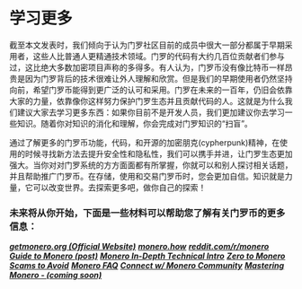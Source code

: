 # 学习更多

截至本文发表时，我们倾向于认为门罗社区目前的成员中很大一部分都属于早期采用者，这些人比普通人更精通技术领域。门罗的代码有大约几百位贡献者们参与过，这比绝大多数加密项目声称的多得多。有人认为，门罗币没有像比特币一样昂贵是因为门罗背后的技术很难让外人理解和欣赏。但是我们的早期使用者仍然坚持向前，希望门罗币能得到更广泛的认可和采用。门罗在未来的一百年，仍旧会依靠大家的力量，依靠像你这样努力保护门罗生态并且贡献代码的人。这就是为什么我们建议大家去学习更多东西：如果你目前不是开发人员，我们更加建议你去学习一些知识。随着你对知识的消化和理解，你会完成对门罗知识的“扫盲”。

通过了解更多的门罗币功能，代码，和开源的加密朋克(cypherpunk)精神，在使用的时候寻找新方法去提升安全性和隐私性，我们可以携手并进，让门罗生态更加强大。当你对对门罗系统的方方面面都有所掌握，你就可以和别人探讨相关话题，并且帮助推广门罗币。在存储，使用和交易门罗币时，您会更加自信。知识就是力量，它可以改变世界。去探索更多吧，做你自己的探索！

### 未来将从你开始，下面是一些材料可以帮助您了解有关门罗币的更多信息： 

**_[getmonero.org (Official Website)](https://getmonero.org/)_**
**_[monero.how](https://www.monero.how/)_**
**_[reddit.com/r/monero](https://www.reddit.com/r/Monero/)_**
**_[Guide to Monero (post)](https://www.reddit.com/r/CryptoCurrency/comments/7ra409/your_guide_to_monero_and_why_it_has_great/)_**
**_[Monero In-Depth Technical Intro](https://steemit.com/monero/@sgp/7yjqso-a-monero-introduction-for-beginners)_**
**_[Zero to Monero](https://www.getmonero.org/library/Zero-to-Monero-1-0-0.pdf)_**
**_[Scams to Avoid](https://www.reddit.com/r/Monero/wiki/avoid)_**
**_[Monero FAQ](https://ww.getmonero.org/get-started/faq/)_**
**_[Connect w/ Monero Community](https://getmonero.org/community/hangouts/)_**
**_[Mastering Monero - (coming soon)](https://masteringmonero.com/)_**
